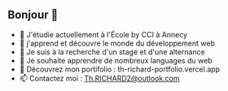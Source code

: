 ## Bonjour 👋

- 🔭 J'étudie actuellement à l'École by CCI à Annecy
- 🌱 j'apprend et découvre le monde du développement web
- 👯 Je suis à la recherche d'un stage et d'une alternance
- 🤔 Je souhaite apprendre de nombreux languages du web
- 💬 Découvrez mon portifolio : th-richard-portfolio.vercel.app
- 📫 Contactez moi : Th.RICHARD2@outlook.com
